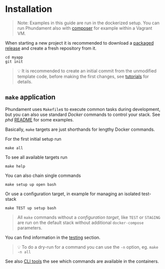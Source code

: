 Installation
============

> Note: Examples in this guide are run in the dockerized setup. 
> You can run Phundament also  with [composer](../6-tutorials/installation-composer.md) 
> for example within a Vagrant VM. 

When starting a new project it is recommended to download a [packaged release](https://github.com/phundament/app/releases)
and create a fresh repository from it.

    cd myapp
    git init

> :bulb: It is recommended to create an initial commit from the unmodified template code, before making the first changes, see [tutorials](../6-tutorials/git-repository.md) for details.

## `make` application

Phundament uses `Makefile`s to execute common tasks during development, but you can also use standard *Docker* commands to control your stack.
See *phd* [README](https://github.com/phundament/app/blob/master/README.md) for some examples.

Basically, `make` targets are just shorthands for lengthy Docker commands.

For the first initial setup run

    make all

To see all available targets run

    make help

You can also chain single commands

    make setup up open bash
   
Or use a configuration target, in example for managing an isolated test-stack
   
    make TEST up setup bash

> All `make` commands without a *configuration target*, like `TEST` or `STAGING` are run on the default stack 
> without additional `docker-compose` parameters. 

You can find information in the [testing](../4-testing/testing.md) section.

> :bulb: To do a dry-run for a command you can use the `-n` option, eg. `make -n all`

See also [CLI tools](../3-development/cli-tools.md) the see which commands are available in the containers.
